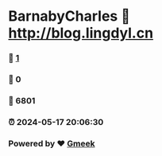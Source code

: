 # BarnabyCharles :link: http://blog.lingdyl.cn 
### :page_facing_up: [1](http://blog.lingdyl.cn/tag.html) 
### :speech_balloon: 0 
### :hibiscus: 6801 
### :alarm_clock: 2024-05-17 20:06:30 
### Powered by :heart: [Gmeek](https://github.com/Meekdai/Gmeek)
